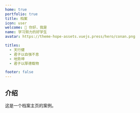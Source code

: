 ```yaml
---
home: true
portfolio: true
title: 档案
icon: user
welcome: 👋 你好，我是
name: 学习努力的好学生
avatar: https://theme-hope-assets.vuejs.press/hero/conan.png

titles:
  - 天行健
  - 君子以自强不息
  - 地势坤
  - 君子以厚德载物

footer: false
---
```


## 介绍

这是一个档案主页的案例。


